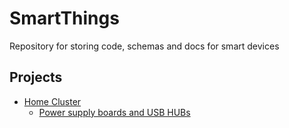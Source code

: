 # SmartThings

Repository for storing code, schemas and docs for smart devices

## Projects

- [Home Cluster](home-cluster)
  - [Power supply boards and USB HUBs](home-cluster/power-supply-usb-hubs)
